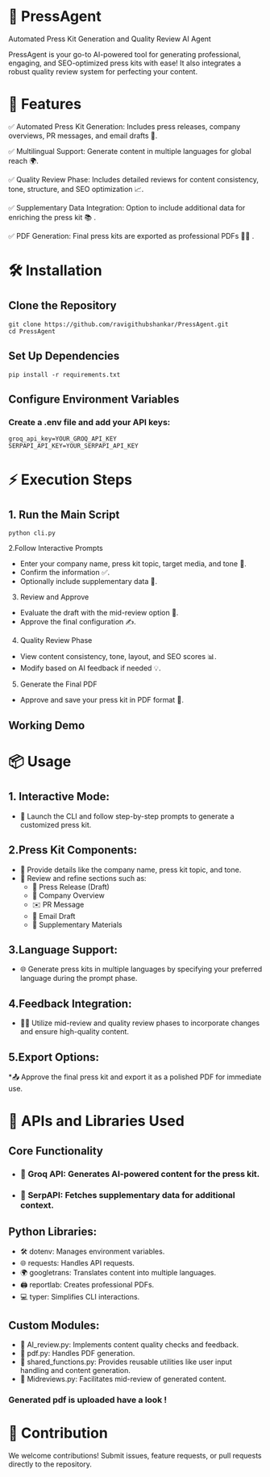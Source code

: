 # 🚀 PressAgent

Automated Press Kit Generation and Quality Review AI Agent

PressAgent is your go-to AI-powered tool for generating professional, engaging, and SEO-optimized press kits with ease! It also integrates a robust quality review system for perfecting your content.

# 🌟 Features

 ✅ Automated Press Kit Generation: Includes press releases, company overviews, PR messages, and email drafts 📝.
 
 ✅ Multilingual Support: Generate content in multiple languages for global reach 🌍.
 
 ✅ Quality Review Phase: Includes detailed reviews for content consistency, tone, structure, and SEO optimization 📈.
 
 ✅ Supplementary Data Integration: Option to include additional data for enriching the press kit 📚 .
 
 ✅ PDF Generation: Final press kits are exported as professional PDFs 🧑‍💻 .


# 🛠️ Installation

## Clone the Repository

    git clone https://github.com/ravigithubshankar/PressAgent.git  
    cd PressAgent  
    
## Set Up Dependencies

    pip install -r requirements.txt  
    
## Configure Environment Variables
### Create a .env file and add your API keys:
    groq_api_key=YOUR_GROQ_API_KEY  
    SERPAPI_API_KEY=YOUR_SERPAPI_API_KEY  

# ⚡ Execution Steps

## 1. Run the Main Script
    python cli.py  
    
2.Follow Interactive Prompts

* Enter your company name, press kit topic, target media, and tone 🎤.
* Confirm the information ✅.
* Optionally include supplementary data 📂.

3. Review and Approve

* Evaluate the draft with the mid-review option 🔄.
* Approve the final configuration ✍️.

4. Quality Review Phase

* View content consistency, tone, layout, and SEO scores 📊.
* Modify based on AI feedback if needed 💡.

5. Generate the Final PDF
* Approve and save your press kit in PDF format 📄.
  
## Working Demo


# 📦 Usage
## 1. Interactive Mode:

* 🚦 Launch the CLI and follow step-by-step prompts to generate a customized press kit.

## 2.Press Kit Components:
* 📝 Provide details like the company name, press kit topic, and tone.
* 🔄 Review and refine sections such as:
  * 📜 Press Release (Draft)
  *  🏢 Company Overview
  *  ✉️ PR Message
  *  📧 Email Draft
  * 📂 Supplementary Materials

## 3.Language Support:
* 🌐 Generate press kits in multiple languages by specifying your preferred language during the prompt phase.

## 4.Feedback Integration:
* 🧑‍💻 Utilize mid-review and quality review phases to incorporate changes and ensure high-quality content.

## 5.Export Options:
*📤 Approve the final press kit and export it as a polished PDF for immediate use.

# 🧰 APIs and Libraries Used
## Core Functionality
* ### 🤖 Groq API: Generates AI-powered content for the press kit.
* ### 📰 SerpAPI: Fetches supplementary data for additional context.
  
## Python Libraries:
* 🛠️ dotenv: Manages environment variables.
* 🌐 requests: Handles API requests.
* 🌍 googletrans: Translates content into multiple languages.
* 🖨️ reportlab: Creates professional PDFs.
* 💻 typer: Simplifies CLI interactions.
  
## Custom Modules:
* 🧪 AI_review.py: Implements content quality checks and feedback.
* 📄 pdf.py: Handles PDF generation.
* 🔧 shared_functions.py: Provides reusable utilities like user input handling and content generation.
* 📝 Midreviews.py: Facilitates mid-review of generated content.

### Generated pdf is uploaded have a look !
# 🤝 Contribution
We welcome contributions! Submit issues, feature requests, or pull requests directly to the repository.
